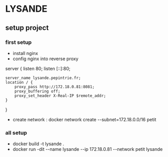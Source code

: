 # LYSANDE

## setup project

### first setup 
- install nginx
- config nginx into reverse proxy

server {
    listen 80;
    listen [::]:80;

    server_name lysande.pepintrie.fr;
    location / {
        proxy_pass http://172.18.0.81:8081;
        proxy_buffering off;
        proxy_set_header X-Real-IP $remote_addr;
    }
}

- create network : docker network create --subnet=172.18.0.0/16 petit

### all setup
- docker build -t lysande .
- docker run -dit --name lysande --ip 172.18.0.81 --network petit lysande
